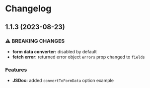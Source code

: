 # Changelog

## 1.1.3 (2023-08-23)

### ⚠ BREAKING CHANGES

- **form data converter:** disabled by default
- **fetch error:** returned error object `errors` prop changed to `fields`

### Features

- **JSDoc:** added `convertToFormData` option example
